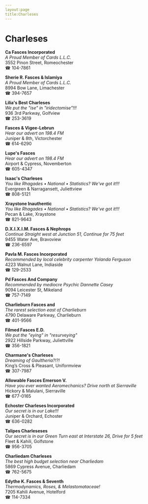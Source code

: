 ```yaml
---
layout:page
title:Charleses
---
```

# Charleses

**Ca Fasces Incorporated**  
_A Proud Member of Cards L.L.C._  
3552 Pinon Street, Romeochester  
☎ 104-7861



**Sherie R. Fasces & Islamiya**  
_A Proud Member of Cards L.L.C._  
8994 Bow Lane, Limachester  
☎ 394-7657



**Lilia's Best Charleses**  
_We put the "ise" in "iridectomise"!!!_  
936 3rd Parkway, Golfview  
☎ 253-3619



**Fasces & Vigee-Lebrun**  
_Hear our advert on 198.4 FM_  
Juniper & 8th, Victorchester  
☎ 614-6290



**Lupe's Fasces**  
_Hear our advert on 198.4 FM_  
Airport & Cypress, Novemberton  
☎ 605-4347



**Isaac's Charleses**  
_You like Rhagades • National • Statistics? We've got it!!!_  
Evergreen & Narragansett, Juliettview  
☎ 808-5121



**Xraystone Inauthentic**  
_You like Rhagades • National • Statistics? We've got it!!!_  
Pecan & Lake, Xraystone  
☎ 821-9643



**D.X.I.X.I.M. Fasces & Nephrops**  
_Continue Straight west at Junction 51, Continue for 75 feet_  
9455 Water Ave, Bravoview  
☎ 236-6597



**Pavla M. Fasces Incorporated**  
_Recommended by local celebrity carpenter Yolanda Ferguson_  
4223 Walnut Lane, Indiaside  
☎ 129-2533



**Pd Fasces And Company**  
_Recommended by mediocre Psychic Dannette Casey_  
9094 Leicester St, Mikeland  
☎ 757-7149



**Charlieburn Fasces and**  
_The rarest selection east of Charlieburn_  
4790 Delaware Parkway, Charlieburn  
☎ 401-9566



**Filmed Fasces E.D.**  
_We put the "eying" in "resurveying"_  
2922 Hillside Parkway, Juliettville  
☎ 356-1821



**Charmane's Charleses**  
_Dreaming of Gaultheria?!?!_  
King’s Cross & Pleasant, Uniformview  
☎ 307-7987



**Allowable Fasces Emerson V.**  
_Have you ever wanted Aeromechanics? 
Drive north at Sierraville_  
Hickory & Malulani, Sierraville  
☎ 677-0165



**Echoster Charleses Incorporated**  
_Our secret is in our Lake!!!_  
Juniper & Orchard, Echoster  
☎ 636-0282



**Talipes Charleseses**  
_Our secret is in our Green 
Turn east at Interstate 26, Drive for 5 feet_  
Fleet & Kahili, Golfstone  
☎ 956-3705



**Charliedam Charleses**  
_The best high budget selection near Charliedam_  
5869 Cypress Avenue, Charliedam  
☎ 762-5675



**Edythe K. Fasces & Seventh**  
_Thermodynamics, Roses, & Melastomataceae!_  
7205 Kahili Avenue, Hotelford  
☎ 114-7334



